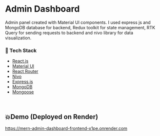 # Admin Dashboard

Admin panel created with Material UI components. I used express js and 
MongoDB database for backend, Redux toolkit for state management, RTK Query for sending requests to backend and nivo library for  data visualization.


### :space_invader: Tech Stack


  <ul>
    <li><a href="https://reactjs.org/">React.js</a></li>
    <li><a href="https://mui.com/">Material UI</a></li>
    <li><a href="https://reactrouter.com/en/main">React Router</a></li>
    <li><a href="https://nivo.rocks/">Nivo</a></li>
    <li><a href="https://expressjs.com/">Express.js</a></li>
    <li><a href="https://www.mongodb.com/docs/">MongoDB</a></li>
    <li><a href="https://mongoosejs.com/docs/guide.html">Mongoose</a></li>
  </ul>

<br />

## 💥Demo (Deployed on Render)
https://mern-admin-dashboard-frontend-x1pe.onrender.com
